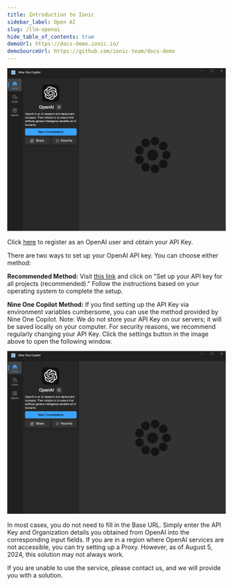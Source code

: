```yaml
---
title: Introduction to Ionic
sidebar_label: Open AI
slug: /llm-openai
hide_table_of_contents: true
demoUrl: https://docs-demo.ionic.io/
demoSourceUrl: https://github.com/ionic-team/docs-demo
---
```


<img src="/images/NineOneCopilot/openai_chat_interface.png" alt="Open AI Interface" width="600"/>

Click [here](https://openai.com/) to register as an OpenAI user and obtain your API Key.

There are two ways to set up your OpenAI API key. You can choose either method:

**Recommended Method:**
Visit [this link](https://platform.openai.com/docs/quickstart/step-2-set-up-your-api-key) and click on "Set up your API key for all projects (recommended)." Follow the instructions based on your operating system to complete the setup.

**Nine One Copilot Method:**
If you find setting up the API Key via environment variables cumbersome, you can use the method provided by Nine One Copilot. Note: We do not store your API Key on our servers; it will be saved locally on your computer. For security reasons, we recommend regularly changing your API Key. Click the settings button in the image above to open the following window.

<img src="/images/NineOneCopilot/openai_chat_interface.png" alt="Open AI Interface" width="600"/>

In most cases, you do not need to fill in the Base URL. Simply enter the API Key and Organization details you obtained from OpenAI into the corresponding input fields. If you are in a region where OpenAI services are not accessible, you can try setting up a Proxy. However, as of August 5, 2024, this solution may not always work.

If you are unable to use the service, please contact us, and we will provide you with a solution.